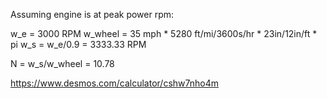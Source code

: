 Assuming engine is at peak power rpm:

w_e = 3000 RPM
w_wheel = 35 mph * 5280 ft/mi/3600s/hr * 23in/12in/ft * pi
w_s = w_e/0.9 = 3333.33 RPM

N = w_s/w_wheel = 10.78

https://www.desmos.com/calculator/cshw7nho4m
